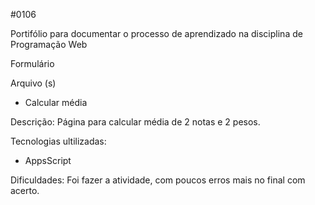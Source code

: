 #0106

Portifólio para documentar o processo de aprendizado na disciplina de Programação Web

   Formulário
  
   Arquivo (s)
    <ul>
      <li> Calcular média </li>
    </ul>
    
   Descrição: Página para calcular média de 2 notas e 2 pesos.
    
   Tecnologias ultilizadas:
    
   <ul>
      <li> AppsScript </li>
   </ul>
    
Dificuldades: Foi fazer a atividade, com poucos erros mais no final com acerto.
